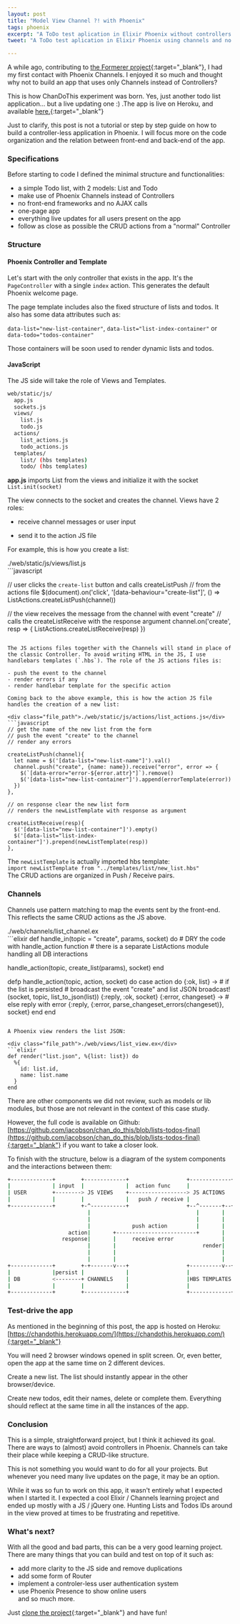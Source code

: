 ```yaml
---
layout: post
title: "Model View Channel ?! with Phoenix"
tags: phoenix
excerpt: "A ToDo test aplication in Elixir Phoenix without controllers ... well, almost without controllers."
tweet: "A ToDo test aplication in Elixir Phoenix using channels and no controllers."

---
```


A while ago, contributing to [the Formerer project](https://github.com/efexen/formerer){:target="_blank"}, I had my first contact with Phoenix Channels. I enjoyed it so much and thought why not to build an app that uses only Channels instead of Controllers?  

This is how ChanDoThis experiment was born. Yes, just another todo list application... but a live updating one :) .The app is live on Heroku, and available [here.](https://chandothis.herokuapp.com/){:target="_blank"}  

Just to clarify, this post is not a tutorial or step by step guide on how to build a controller-less application in Phoenix. I will focus more on the code organization and the relation between front-end and back-end of the app.  

### Specifications

Before starting to code I defined the minimal structure and functionalities:  

- a simple Todo list, with 2 models: List and Todo  
- make use of Phoenix Channels instead of Controllers  
- no front-end frameworks and no AJAX calls
- one-page app
- everything live updates for all users present on the app  
- follow as close as possible the CRUD actions from a "normal" Controller  

### Structure

#### Phoenix Controller and Template

Let's start with the only controller that exists in the app. It's the `PageController` with a single `index` action. This generates the default Phoenix welcome page.  

The page template includes also the fixed structure of lists and todos. It also has some data attributes such as:  

`data-list="new-list-container"`, `data-list="list-index-container"` or `data-todo="todos-container"`

Those containers will be soon used to render dynamic lists and todos.  

#### JavaScript  

The JS side will take the role of Views and Templates.  

```bash
web/static/js/
  app.js
  sockets.js
  views/
    list.js
    todo.js
  actions/
    list_actions.js
    todo_actions.js
  templates/
    list/ (hbs templates)
    todo/ (hbs templates)
```

**app.js** imports List from the views and initialize it with the socket `List.init(socket)`

The view connects to the socket and creates the channel. Views have 2 roles:  

- receive channel messages or user input  

- send it to the action JS file  

For example, this is how you create a list:  

<div class="file_path">./web/static/js/views/list.js</div>
```javascript

// user clicks the `create-list` button and calls createListPush
// from the actions file
$(document).on('click', '[data-behaviour="create-list"]',
  () => ListActions.createListPush(channel))

// the view receives the message from the channel with event "create" 
// calls the createListReceive with the response argument
channel.on('create', resp => {
  ListActions.createListReceive(resp)
})

```  

The JS actions files together with the Channels will stand in place of the classic Controller. To avoid writing HTML in the JS, I use handlebars templates (`.hbs`). The role of the JS actions files is:  

- push the event to the channel  
- render errors if any  
- render handlebar template for the specific action  

Coming back to the above example, this is how the action JS file handles the creation of a new list:  

<div class="file_path">./web/static/js/actions/list_actions.js</div>
```javascript
// get the name of the new list from the form
// push the event "create" to the channel
// render any errors

createListPush(channel){
  let name = $('[data-list="new-list-name"]').val()
  channel.push("create", {name: name}).receive("error", error => {
    $(`[data-error="error-${error.attr}"]`).remove()
    $('[data-list="new-list-container"]').append(errorTemplate(error))
  })
},

// on response clear the new list form
// renders the newListTemplate with response as argument

createListReceive(resp){
  $('[data-list="new-list-container"]').empty()
  $('[data-list="list-index-container"]').prepend(newListTemplate(resp))
},

```

The `newListTemplate` is actually imported hbs template:  
`import newListTemplate from "../templates/list/new_list.hbs"`  
The CRUD actions are organized in Push / Receive pairs.

### Channels

Channels use pattern matching to map the events sent by the front-end. This reflects the same CRUD actions as the JS above.  

<div class="file_path">./web/channels/list_channel.ex</div>
```elixir
def handle_in(topic = "create", params, socket) do
  # DRY the code with handle_action function
  # there is a separate ListActions module handling all DB interactions

  handle_action(topic, create_list(params), socket)
end

defp handle_action(topic, action, socket) do
  case action do
    {:ok, list} ->
      # if the list is persisted
      # broadcast the event "create" and list JSON
      broadcast!(socket, topic, list_to_json(list))
      {:reply, :ok, socket}
    {:error, changeset} ->
      # else reply with error
    {:reply, {:error, parse_changeset_errors(changeset)}, socket}
  end
end
```  

A Phoenix view renders the list JSON:  

<div class="file_path">./web/views/list_view.ex</div>
```elixir
def render("list.json", %{list: list}) do
  %{
    id: list.id,
    name: list.name
  }
end
```

There are other components we did not review, such as models or lib modules, but those are not relevant in the context of this case study.  

However, the full code is available on Github:  
[https://github.com/iacobson/chan_do_this/blob/lists-todos-final](https://github.com/iacobson/chan_do_this/blob/lists-todos-final){:target="_blank"} if you want to take a closer look.  

To finish with the structure, below is a diagram of the system components and the interactions between them:



```bash
+-------------+        +-------------+                  +-------------+
|             | input  |             |  action func     |             |
| USER        +--------> JS VIEWS    +------------------> JS ACTIONS  |
|             |        |             |   push / receive |             |
+-------------+        +-^-----------+                  +--^-------+--+
                         |                                 |       |
                         |                                 |       |
                         |             push action         |       |
                   action|       +-------------------------+       |
                 response|       |     receive error               |
                         |       |                           render|
                         |       |                                 |
                         |       |                                 |
+-------------+        +-+-------v---+                  +----------v--+
|             |persist |             |                  |             |
| DB          <--------+ CHANNELS    |                  |HBS TEMPLATES|
|             |        |             |                  |             |
+-------------+        +-------------+                  +-------------+
```


### Test-drive the app  

As mentioned in the beginning of this post, the app is hosted on Heroku: [https://chandothis.herokuapp.com/](https://chandothis.herokuapp.com/){:target="_blank"}

You will need 2 browser windows opened in split screen. Or, even better, open the app at the same time on 2 different devices.  

Create a new list. The list should instantly appear in the other browser/device.  

Create new todos, edit their names, delete or complete them. Everything should reflect at the same time in all the instances of the app.  


### Conclusion

This is a simple, straightforward project, but I think it achieved its goal. There are ways to (almost) avoid controllers in Phoenix. Channels can take their place while keeping a CRUD-like structure.  

This is not something you would want to do for all your projects. But whenever you need many live updates on the page, it may be an option.  

While it was so fun to work on this app, it wasn't entirely what I expected when I started it. I expected a cool Elixir / Channels learning project and ended up mostly with a JS / jQuery one.  Hunting Lists and Todos IDs around in the view proved  at times to be frustrating and repetitive.  

### What's next?

With all the good and bad parts, this can be a very good learning project. There are many things that you can build and test on top of it such as:  

- add more clarity to the JS side and remove duplications  
- add some form of Router  
- implement a controler-less user authentication system  
- use Phoenix Presence to show online users  
and so much more.  

Just [clone the project](https://github.com/iacobson/chan_do_this){:target="_blank"} and have fun!
